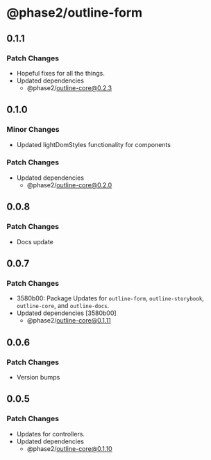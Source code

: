 # @phase2/outline-form

## 0.1.1

### Patch Changes

- Hopeful fixes for all the things.
- Updated dependencies
  - @phase2/outline-core@0.2.3

## 0.1.0

### Minor Changes

- Updated lightDomStyles functionality for components

### Patch Changes

- Updated dependencies
  - @phase2/outline-core@0.2.0

## 0.0.8

### Patch Changes

- Docs update

## 0.0.7

### Patch Changes

- 3580b00: Package Updates for `outline-form`, `outline-storybook`, `outline-core`, and `outline-docs`.
- Updated dependencies [3580b00]
  - @phase2/outline-core@0.1.11

## 0.0.6

### Patch Changes

- Version bumps

## 0.0.5

### Patch Changes

- Updates for controllers.
- Updated dependencies
  - @phase2/outline-core@0.1.10

